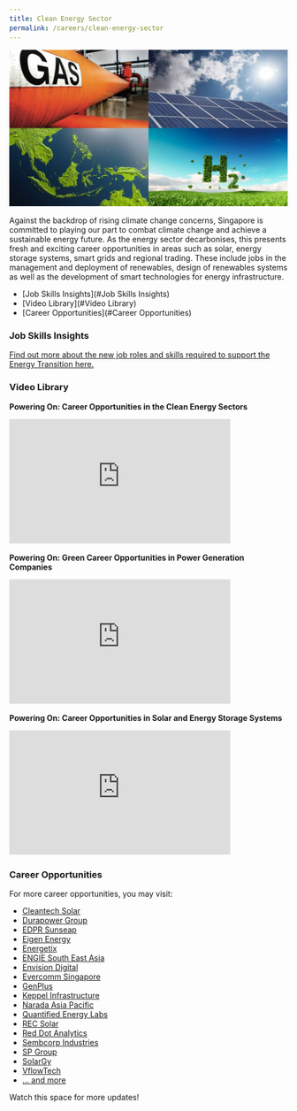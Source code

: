 ```yaml
---
title: Clean Energy Sector
permalink: /careers/clean-energy-sector
---
```

![Clean Energy Cover](/images/careers/clean_energy_cover.jpg)

Against the backdrop of rising climate change concerns, Singapore is committed to playing our part to combat climate change and achieve a sustainable energy future. As the energy sector decarbonises, this presents fresh and exciting career opportunities in areas such as solar, energy storage systems, smart grids and regional trading. These include jobs in the management and deployment of renewables, design of renewables systems as well as the development of smart technologies for energy infrastructure.

* [Job Skills Insights](#Job Skills Insights)
* [Video Library](#Video Library)
* [Career Opportunities](#Career Opportunities)

<a id="Job Skills Insights" href=""></a>
### Job Skills Insights

<a href="/files/careers/EMA-Infographic-FA.pdf" target="_blank">Find out more about the new job roles and skills required to support the Energy Transition here.</a>

<a id="Video Library" href=""></a>
### Video Library
**Powering On: Career Opportunities in the Clean Energy Sectors**
<iframe width="400" height="225" src="https://www.youtube.com/embed/ZLepG3Bnic0" frameborder="0" allowfullscreen=""></iframe>

**Powering On: Green Career Opportunities in Power Generation Companies**
<iframe width="400" height="225" src="https://www.youtube.com/embed/A7YVR0cqxpU" frameborder="0" allowfullscreen=""></iframe>

**Powering On: Career Opportunities in Solar and Energy Storage Systems**
<iframe width="400" height="225" src="https://www.youtube.com/embed/snXa5De8w3Y" frameborder="0" allowfullscreen=""></iframe>

<a id="Career Opportunities" href=""></a>
### Career Opportunities

For more career opportunities, you may visit:

* <a href="https://cleantechsolar.com/contact/careers/" target="_blank">Cleantech Solar</a>
* <a href="https://www.linkedin.com/company/durapower-holdings/jobs/" target="_blank">Durapower Group</a>
* <a href="https://sg.linkedin.com/company/sunseap" target="_blank">EDPR Sunseap</a>
* <a href="https://www.mycareersfuture.gov.sg/companies/eigen-energy-201528331C" target="_blank">Eigen Energy</a>
* <a href="https://www.energetix.sg/careers.html" target="_blank">Energetix</a>
* <a href="https://www.engie-sea.com/careers" target="_blank">ENGIE South East Asia</a>
* <a href="https://www.mycareersfuture.gov.sg/companies/envision-digital-international-201734401W" target="_blank">Envision Digital</a>
* <a href="https://www.linkedin.com/company/evercomm-singapore/jobs/" target="_blank">Evercomm Singapore</a>
* <a href="https://www.mycareersfuture.gov.sg/companies/genplus-201302636Whttps://www.mycareersfuture.gov.sg/companies/genplus-201302636W" target="_blank">GenPlus</a>
* <a href="https://www.kepinfra.com/en/careers/" target="_blank">Keppel Infrastructure</a>
* <a href="https://www.linkedin.com/company/narada-asia-pacific-pte-ltd/jobs/" target="_blank">Narada Asia Pacific</a>
* <a href="https://www.mycareersfuture.gov.sg/companies/quantified-energy-labs-201902334N" target="_blank">Quantified Energy Labs</a>
* <a href="https://www.recgroup.com/en/green-your-career" target="_blank">REC Solar</a>
* <a href="https://www.rda.ai/jobs" target="_blank">Red Dot Analytics</a>
* <a href="https://www.sembcorp.com/en/careers" target="_blank">Sembcorp Industries</a>
* <a href="https://www.spgroup.com.sg/about-us/our-people" target="_blank">SP Group</a>
* <a href="http://solargy.com.sg/new/index.php?route=news/ncategory&ncat=59_65" target="_blank">SolarGy</a>
* <a href="https://www.linkedin.com/jobs/vflowtech-jobs-worldwide/?currentJobId=3360556213&f_C=20451295" target="_blank">VflowTech</a>
* <a href="https://www.mycareersfuture.gov.sg/search?search=Clean%20Energy&sortBy=relevancy&page=0" target="_blank">... and more</a>

Watch this space for more updates!
